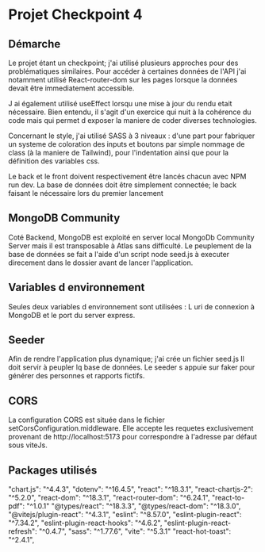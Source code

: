 # Projet Checkpoint 4

## Démarche

Le projet étant un checkpoint; j'ai utilisé plusieurs approches pour des problématiques
similaires. Pour accéder à certaines données de l'API j'ai notamment utilisé
React-router-dom sur les pages lorsque la données devait être immediatement accessible.

J ai également utilisé useEffect lorsqu une mise à jour du rendu etait
nécessaire. Bien entendu, il s'agit d'un exercice qui nuit à la cohérence du code mais qui
permet d exposer la maniere de coder diverses technologies.

Concernant le style, j'ai utilisé SASS à 3 niveaux : d'une part pour fabriquer un systeme de coloration
des inputs et boutons par simple nommage de class (à la maniere de Tailwind), pour
l'indentation ainsi que pour la définition des variables css.

Le back et le front doivent respectivement être lancés chacun avec NPM run dev.
La base de données doit être simplement connectée; le back faisant le nécessaire lors du premier lancement

## MongoDB Community

Coté Backend, MongoDB est exploité en server local MongoDb Community Server mais il est transposable à Atlas sans difficulté.
Le peuplement de la base de données se fait a l'aide d'un script node seed.js à
executer direcement dans le dossier avant de lancer l'application.

## Variables d environnement

Seules deux variables d environnement sont utilisées :
L uri de connexion à MongoDB et le port du server express.

## Seeder

Afin de rendre l'application plus dynamique; j'ai crée un fichier seed.js
Il doit servir à peupler lq base de données.
Le seeder s appuie sur faker pour générer des personnes et rapports fictifs.

## CORS

La configuration CORS est située dans le fichier setCorsConfiguration.middleware.
Elle accepte les requetes exclusivement provenant de http://localhost:5173 pour correspondre à l'adresse par défaut sous viteJs.

## Packages utilisés

"chart.js": "^4.4.3",
"dotenv": "^16.4.5",
"react": "^18.3.1",
"react-chartjs-2": "^5.2.0",
"react-dom": "^18.3.1",
"react-router-dom": "^6.24.1",
"react-to-pdf": "^1.0.1"
"@types/react": "^18.3.3",
"@types/react-dom": "^18.3.0",
"@vitejs/plugin-react": "^4.3.1",
"eslint": "^8.57.0",
"eslint-plugin-react": "^7.34.2",
"eslint-plugin-react-hooks": "^4.6.2",
"eslint-plugin-react-refresh": "^0.4.7",
"sass": "^1.77.6",
"vite": "^5.3.1"
"react-hot-toast": "^2.4.1",
